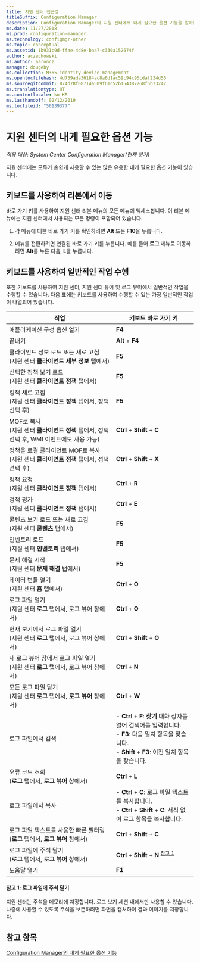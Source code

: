 ```yaml
---
title: 지원 센터 접근성
titleSuffix: Configuration Manager
description: Configuration Manager의 지원 센터에서 내게 필요한 옵션 기능을 알아봅니다.
ms.date: 11/27/2018
ms.prod: configuration-manager
ms.technology: configmgr-other
ms.topic: conceptual
ms.assetid: 1b931c9d-ffae-4d8e-baa7-c330a152674f
author: aczechowski
ms.author: aaroncz
manager: dougeby
ms.collection: M365-identity-device-management
ms.openlocfilehash: 4d759ada36184ac8a6d1ac59c94c96cdaf234d56
ms.sourcegitcommit: 874d78f08714a509f61c52b154387268f5b73242
ms.translationtype: HT
ms.contentlocale: ko-KR
ms.lasthandoff: 02/12/2019
ms.locfileid: "56139377"
---
```

# <a name="accessibility-features-in-support-center"></a>지원 센터의 내게 필요한 옵션 기능

*적용 대상: System Center Configuration Manager(현재 분기)*

지원 센터에는 모두가 손쉽게 사용할 수 있는 많은 유용한 내게 필요한 옵션 기능이 있습니다. 



## <a name="use-the-keyboard-to-move-around-the-ribbon"></a>키보드를 사용하여 리본에서 이동

바로 가기 키를 사용하여 지원 센터 리본 메뉴의 모든 메뉴에 액세스합니다. 이 리본 메뉴에는 지원 센터에서 사용되는 모든 명령이 포함되어 있습니다.

1.  각 메뉴에 대한 바로 가기 키를 확인하려면 **Alt** 또는 **F10**을 누릅니다.

2.  메뉴를 전환하려면 연결된 바로 가기 키를 누릅니다. 예를 들어 **로그** 메뉴로 이동하려면 **Alt**를 누른 다음, **L**을 누릅니다.



## <a name="use-the-keyboard-to-perform-common-tasks"></a>키보드를 사용하여 일반적인 작업 수행

또한 키보드를 사용하여 지원 센터, 지원 센터 뷰어 및 로그 뷰어에서 일반적인 작업을 수행할 수 있습니다. 다음 표에는 키보드를 사용하여 수행할 수 있는 가장 일반적인 작업이 나열되어 있습니다.


|작업  |키보드 바로 가기 키  |
|---------|---------|
|애플리케이션 구성 옵션 열기 |**F4**|
|끝내기     |**Alt** + **F4**|
|클라이언트 정보 로드 또는 새로 고침<br>(지원 센터 **클라이언트 세부 정보** 탭에서)|**F5**|
|선택한 정책 보기 로드<br>(지원 센터 **클라이언트 정책** 탭에서)|**F5**|
|정책 새로 고침<br>(지원 센터 **클라이언트 정책** 탭에서, 정책 선택 후)|**F5** |
|MOF로 복사<br>(지원 센터 **클라이언트 정책** 탭에서, 정책 선택 후, WMI 이벤트에도 사용 가능)|**Ctrl** + **Shift** + **C** |
|정책을 로컬 클라이언트 MOF로 복사<br>(지원 센터 **클라이언트 정책** 탭에서, 정책 선택 후)|**Ctrl** + **Shift** + **X** |
|정책 요청<br>(지원 센터 **클라이언트 정책** 탭에서)|**Ctrl** + **R** |
|정책 평가<br>(지원 센터 **클라이언트 정책** 탭에서)|**Ctrl** + **E** |
|콘텐츠 보기 로드 또는 새로 고침<br>(지원 센터 **콘텐츠** 탭에서)|**F5** |
|인벤토리 로드<br>(지원 센터 **인벤토리** 탭에서)|**F5** |
|문제 해결 시작<br>(지원 센터 **문제 해결** 탭에서)|**F5** |
|데이터 번들 열기<br>(지원 센터 **홈** 탭에서)|**Ctrl** + **O** |
|로그 파일 열기<br>(지원 센터 **로그** 탭에서, 로그 뷰어 창에서)|**Ctrl** + **O** |
|현재 보기에서 로그 파일 열기<br>(지원 센터 **로그** 탭에서, 로그 뷰어 창에서)|**Ctrl** + **Shift** + **O** |
|새 로그 뷰어 창에서 로그 파일 열기<br>(지원 센터 **로그** 탭에서, 로그 뷰어 창에서)|**Ctrl** + **N** |
|모든 로그 파일 닫기<br>(지원 센터 **로그** 탭에서, **로그 뷰어** 창에서)|**Ctrl** + **W** |
|로그 파일에서 검색| - **Ctrl** + **F**: **찾기** 대화 상자를 열어 검색어를 입력합니다.<br> - **F3**: 다음 일치 항목을 찾습니다.<br> - **Shift** + **F3**: 이전 일치 항목을 찾습니다.|
|오류 코드 조회<br>(**로그** 탭에서, **로그 뷰어** 창에서)|**Ctrl** + **L** |
|로그 파일에서 복사| - **Ctrl** + **C**: 로그 파일 텍스트를 복사합니다.<br> - **Ctrl** + **Shift** + **C**: 서식 없이 로그 항목을 복사합니다.|
|로그 파일 텍스트를 사용한 빠른 필터링<br>(**로그** 탭에서, **로그 뷰어** 창에서)|**Ctrl** + **Shift** + **C** |
|로그 파일에 주석 달기<br>(**로그** 탭에서, **로그 뷰어** 창에서)|**Ctrl** + **Shift** + **N** <sup>[참고 1](#bkmk_note1)</sup>|
|도움말 열기|**F1**|


#### <a name="bkmk_note1"></a> 참고 1: 로그 파일에 주석 달기
지원 센터는 주석을 메모리에 저장합니다. 로그 보기 세션 내에서만 사용할 수 있습니다. 나중에 사용할 수 있도록 주석을 보존하려면 화면을 캡처하여 결과 이미지를 저장합니다.


## <a name="see-also"></a>참고 항목

[Configuration Manager의 내게 필요한 옵션 기능](/sccm/core/understand/accessibility-features)
